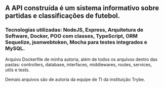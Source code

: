 ## A API construída é um sistema informativo sobre partidas e classificações de futebol.


### Tecnologias utilizadas: NodeJS, Express, Arquitetura de Software, Docker,  POO com classes, TypeScript, ORM Sequelize, jsonwebtoken, Mocha para testes integrados e  MySQL.

Arquivo Dockerfile de minha autoria, além de todos os arquivos dentro das pastas: controllers, database, interfaces, middlewares, routes, services, utils e  tests.

Demais arquivos são de autoria da equipe de TI da instituição Trybe. 
